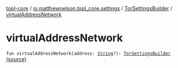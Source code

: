 [topl-core](../../index.md) / [io.matthewnelson.topl_core.settings](../index.md) / [TorSettingsBuilder](index.md) / [virtualAddressNetwork](./virtual-address-network.md)

# virtualAddressNetwork

`fun virtualAddressNetwork(address: `[`String`](https://kotlinlang.org/api/latest/jvm/stdlib/kotlin/-string/index.html)`?): `[`TorSettingsBuilder`](index.md) [(source)](https://github.com/05nelsonm/TorOnionProxyLibrary-Android/blob/master/topl-core/src/main/java/io/matthewnelson/topl_core/settings/TorSettingsBuilder.kt#L692)